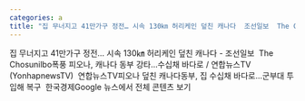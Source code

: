 ```yaml
---
categories: a
title: "집 무너지고 41만가구 정전… 시속 130㎞ 허리케인 덮친 캐나다  조선일보  The Chosunilbo"
---
```

집 무너지고 41만가구 정전… 시속 130㎞ 허리케인 덮친 캐나다 - 조선일보&nbsp;&nbsp;The Chosunilbo폭풍 피오나, 캐나다 동부 강타…수십채 바다로 / 연합뉴스TV (YonhapnewsTV)&nbsp;&nbsp;연합뉴스TV피오나 덮친 캐나다동부, 집 수십채 바다로…군부대 투입해 복구&nbsp;&nbsp;한국경제Google 뉴스에서 전체 콘텐츠 보기